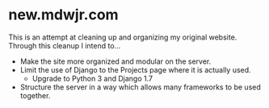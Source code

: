 new.mdwjr.com
==============
This is an attempt at cleaning up and organizing my original website.
Through this cleanup I intend to...
- Make the site more organized and modular on the server.
- Limit the use of Django to the Projects page where it is actually used.
  - Upgrade to Python 3 and Django 1.7
- Structure the server in a way which allows many frameworks to be used together.

